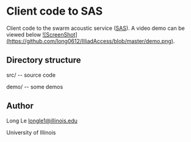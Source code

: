 Client code to SAS
==================

Client code to the swarm acoustic service ([SAS](https://acoustic.ifp.illinois.edu)). A video demo
can be viewed below [![ScreenShot] (https://github.com/long0612/IlliadAccess/blob/master/demo.png)](http://vimeo.com/104966491).

## Directory structure
src/ -- source code

demo/ -- some demos

## Author
Long Le <longle1@illinois.edu>

University of Illinois
